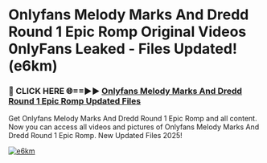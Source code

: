 # Onlyfans Melody Marks And Dredd Round 1 Epic Romp Original Videos 0nlyFans Leaked - Files Updated! (e6km)

<h3>🔴 CLICK HERE 🌐==►► <a href="https://tinyurl.com/2jnfzry5" rel="nofollow">Onlyfans Melody Marks And Dredd Round 1 Epic Romp Updated Files</a></h3>

Get Onlyfans Melody Marks And Dredd Round 1 Epic Romp and all content. Now you can access all videos and pictures of Onlyfans Melody Marks And Dredd Round 1 Epic Romp. New Updated Files 2025!

[![e6km](https://i.imgur.com/GyGTBgg.gif)](https://tinyurl.com/2jnfzry5)
